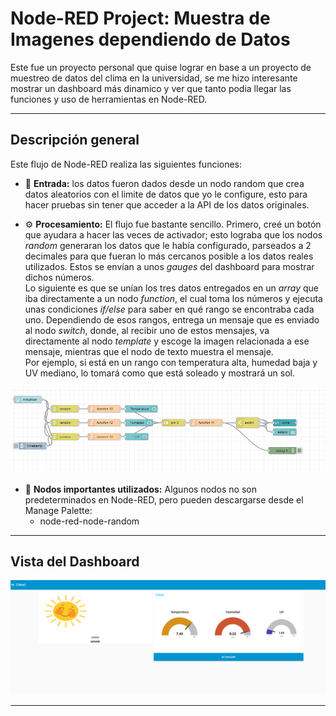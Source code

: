 # Node-RED Project: Muestra de Imagenes dependiendo de Datos

Este fue un proyecto personal que quise lograr en base a un proyecto de muestreo de datos del clima en la universidad, se me hizo interesante mostrar un dashboard más dinamico y ver que tanto podia llegar las funciones y uso de herramientas en Node-RED.

---
## Descripción general

Este flujo de Node-RED realiza las siguientes funciones:
- 📡 **Entrada:** los datos fueron dados desde un nodo random que crea datos aleatorios con el limite de datos que yo le configure, esto para hacer pruebas sin tener que acceder a la API de los datos originales.
   
- ⚙️ **Procesamiento:** El flujo fue bastante sencillo. Primero, creé un botón que ayudara a hacer las veces de activador; esto lograba que los nodos *random* generaran los datos que le había configurado, parseados a 2 decimales para que fueran lo más cercanos posible a los datos reales utilizados. Estos se envían a unos *gauges* del dashboard para mostrar dichos números.  
  Lo siguiente es que se unían los tres datos entregados en un *array* que iba directamente a un nodo *function*, el cual toma los números y ejecuta unas condiciones *if/else* para saber en qué rango se encontraba cada uno. Dependiendo de esos rangos, entrega un mensaje que es enviado al nodo *switch*, donde, al recibir uno de estos mensajes, va directamente al nodo *template* y escoge la imagen relacionada a ese mensaje, mientras que el nodo de texto muestra el mensaje.  
  Por ejemplo, si está en un rango con temperatura alta, humedad baja y UV mediano, lo tomará como que está soleado y mostrará un sol.

<p align="center">
  <img src="images/nodos for update data of weather.png" width="600" alt="NodosWeather">
</p>

- 🧩 **Nodos importantes utilizados:** Algunos nodos no son predeterminados en Node-RED, pero pueden descargarse desde el Manage Palette:
  - node-red-node-random
    
---

## Vista del Dashboard
<p align="center">
  <img src="images/Dashboard weather.png" width="600" alt="NodosWeather">
</p>

---


